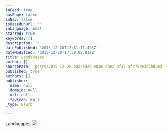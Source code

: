 ```yaml
---
inFeed: true
hasPage: false
inNav: false
isBasedOnUrl: ''
inLanguage: null
starred: true
keywords: []
description: ''
datePublished: '2015-12-28T17:51:11.493Z'
dateModified: '2015-12-28T17:50:02.812Z'
title: Landscapes
author: []
sourcePath: _posts/2015-12-28-eaac592b-e04e-4aea-af47-afc750e3c3bd.md
published: true
authors: []
publisher:
  name: null
  domain: null
  url: null
  favicon: null
_type: Blurb

---
```

Landscapes
![](https://s3-us-west-2.amazonaws.com/the-grid-img/p/bba77356b058d5621a4c473207d012badd3851c5.jpg)